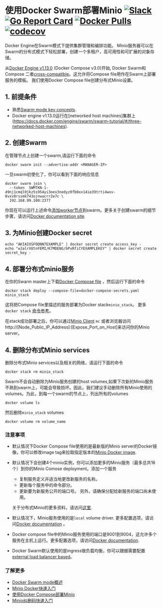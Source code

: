 # 使用Docker Swarm部署Minio [![Slack](https://slack.minio.io/slack?type=svg)](https://slack.minio.io) [![Go Report Card](https://goreportcard.com/badge/minio/minio)](https://goreportcard.com/report/minio/minio) [![Docker Pulls](https://img.shields.io/docker/pulls/minio/minio.svg?maxAge=604800)](https://hub.docker.com/r/minio/minio/) [![codecov](https://codecov.io/gh/minio/minio/branch/master/graph/badge.svg)](https://codecov.io/gh/minio/minio)

Docker Engine在Swarm模式下提供集群管理和编排功能。 Minio服务器可以在Swarm的分布式模式下轻松部署，创建一个多租户，高可用性和可扩展的对象存储。

从[Docker Engine v1.13.0](https://blog.docker.com/2017/01/whats-new-in-docker-1-13/) (Docker Compose v3.0)开始, Docker Swarm和Compose 二者[cross-compatible](https://docs.docker.com/compose/compose-file/#version-3)。这允许将Compose file用作在Swarm上部署服务的模板。 我们使用Docker Compose file创建分布式Minio设置。

## 1. 前提条件

* 熟悉[Swarm mode key concepts](https://docs.docker.com/engine/swarm/key-concepts/).
* Docker engine v1.13.0运行在[networked host machines]集群上(https://docs.docker.com/engine/swarm/swarm-tutorial/#/three-networked-host-machines).

## 2. 创建Swarm
在管理节点上创建一个swarm,请运行下面的命令

```shell
docker swarm init --advertise-addr <MANAGER-IP>
```
一旦swarm初使化了，你可以看到下面的响应信息

```shell
docker swarm join \
  --token  SWMTKN-1-49nj1cmql0jkz5s954yi3oex3nedyz0fb0xx14ie39trti4wxv-8vxv8rssmk743ojnwacrr2e7c \
  192.168.99.100:2377
```

你现在可以运行上述命令[添加worker节点](https://docs.docker.com/engine/swarm/swarm-tutorial/add-nodes/)到swarm。更多关于创建swarm的细节步骤，请访问[Docker documentation site](https://docs.docker.com/engine/swarm/swarm-tutorial/create-swarm/).

## 3. 为Minio创建Docker secret

```shell
echo "AKIAIOSFODNN7EXAMPLE" | docker secret create access_key -
echo "wJalrXUtnFEMI/K7MDENG/bPxRfiCYEXAMPLEKEY" | docker secret create secret_key -
```

## 4. 部署分布式minio服务

在你的Swarm master上下载[Docker Compose file](https://github.com/minio/minio/blob/master/docs/orchestration/docker-swarm/docker-compose-secrets.yaml?raw=true) ，然后运行下面的命令

```shell
docker stack deploy --compose-file=docker-compose-secrets.yaml minio_stack
```

这将把Compose file里描述的服务部署为Docker stack`minio_stack`。 更多 `docker stack` [命令参考](https://docs.docker.com/engine/reference/commandline/stack/)。

在stack成功部署之后，你可以通过[Minio Client](https://docs.minio.io/docs/zh_CN/minio-client-complete-guide) `mc` 或者浏览器访问http://[Node_Public_IP_Address]:[Expose_Port_on_Host]来访问你的Minio server。

## 4. 删除分布式Minio services

删除分布式Minio services以及相关的网络，请运行下面的命令

```shell
docker stack rm minio_stack
```
Swarm不会自动删除为Minio服务创建的host volumes,如果下次新的Minio服务不熟到swarm上，可能会导致损坏。因此，我们建议手动删除所有Minio使用的volumes。为此，到每一个swarm的节点上，列出所有的volumes

```shell
docker volume ls
```
然后删除`minio_stack` volumes

```shell
docker volume rm volume_name 
```

### 注意事项

* 默认情况下Docker Compose file使用的是最新版的Minio server的Docker镜像，你可以修改image tag来拉取指定版本的[Minio Docker image](https://hub.docker.com/r/minio/minio/).

* 默认情况下会创建4个minio实例，你可以添加更多的Minio服务（最多总共16个）到你的Minio Comose deployment。添加一个服务
  * 复制服务定义并适当地更改新服务的名称。
  * 更新每个服务中的命令部分。
  * 更新要为新服务公开的端口号。 另外，请确保分配给新服务的端口尚未使用。

  关于分布式Minio的更多资料，请访问[这里](https://docs.minio.io/docs/zh_CN/distributed-minio-quickstart-guide).

* 默认情况下，Minio服务使用的是`local` volume driver. 更多配置选项，请访问[Docker documentation](https://docs.docker.com/compose/compose-file/#/volume-configuration-reference) 。

* Docker compose file中的Minio服务使用的端口是9001到9004，这允许多个服务在主机上运行。更多配置选项，请访问[Docker documentation](https://docs.docker.com/compose/compose-file/#/ports).

* Docker Swarm默认使用的是ingress做负载均衡，你可以跟据需要配置[external load balancer based](https://docs.docker.com/engine/swarm/ingress/#/configure-an-external-load-balancer)。

### 了解更多
- [Docker Swarm mode概述](https://docs.docker.com/engine/swarm/)
- [Minio Docker快速入门](https://docs.minio.io/docs/zh_CN/minio-docker-quickstart-guide)
- [使用Docker Compose部署Minio](https://docs.minio.io/docs/zh_CN/deploy-minio-on-docker-compose)
- [Minio纠删码快速入门](https://github.com/minio/minio/tree/master/docs/zh_CN/erasure)
